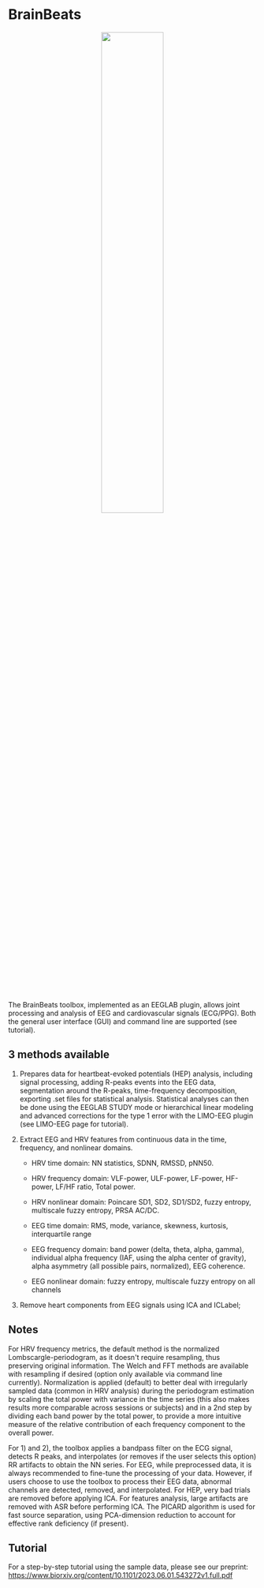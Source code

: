 # BrainBeats

<p align="center" width="100%">
    <img width="50%" src="https://github.com/amisepa/BrainBeats/blob/v1.3/brainbeats_logo.png">
</p>



The BrainBeats toolbox, implemented as an EEGLAB plugin, allows joint processing and analysis of EEG and cardiovascular signals (ECG/PPG). Both the general user interface (GUI) and command line are supported (see tutorial). 

## 3 methods available 

  1) Prepares data for heartbeat-evoked potentials (HEP) analysis, including signal processing, adding R-peaks events into the EEG data, segmentation around the R-peaks, time-frequency decomposition, exporting .set files for statistical analysis. Statistical analyses can then be done using the EEGLAB STUDY mode or hierarchical linear modeling and advanced corrections for the type 1 error with the LIMO-EEG plugin (see LIMO-EEG page for tutorial). 

  2) Extract EEG and HRV features from continuous data in the time, frequency, and nonlinear domains. 
     - HRV time domain: NN statistics, SDNN, RMSSD, pNN50.
     - HRV frequency domain: VLF-power, ULF-power, LF-power, HF-power, LF/HF ratio, Total power. 
     - HRV nonlinear domain: Poincare SD1, SD2, SD1/SD2, fuzzy entropy, multiscale fuzzy entropy, PRSA AC/DC. 

     - EEG time domain: RMS, mode, variance, skewness, kurtosis, interquartile range
     - EEG frequency domain: band power (delta, theta, alpha, gamma), individual alpha frequency (IAF, using the alpha center of gravity), alpha asymmetry (all possible pairs, normalized), EEG coherence.
     - EEG nonlinear domain: fuzzy entropy, multiscale fuzzy entropy on all channels

  3) Remove heart components from EEG signals using ICA and ICLabel; 

## Notes
For HRV frequency metrics, the default method is the normalized Lombscargle-periodogram, as it doesn't require resampling, thus preserving original information. The Welch and FFT methods are available with resampling if desired (option only available via command line currently). Normalization is applied (default) to better deal with irregularly sampled data (common in HRV analysis) during the periodogram estimation by scaling the total power with variance in the time series (this also makes results more comparable across sessions or subjects) and in a 2nd step by dividing each band power by the total power, to provide a more intuitive measure of the relative contribution of each frequency component to the overall power.

For 1) and 2), the toolbox applies a bandpass filter on the ECG signal, detects R peaks, and interpolates (or removes if the user selects this option) RR artifacts to obtain the NN series. For EEG, while preprocessed data, it is always recommended to fine-tune the processing of your data. However, if users choose to use the toolbox to process their EEG data, abnormal channels are detected, removed, and interpolated. For HEP, very bad trials are removed before applying ICA. For features analysis, large artifacts are removed with ASR before performing ICA. The PICARD algorithm is used for fast source separation, using PCA-dimension reduction to account for effective rank deficiency (if present). 


## Tutorial

For a step-by-step tutorial using the sample data, please see our preprint: https://www.biorxiv.org/content/10.1101/2023.06.01.543272v1.full.pdf
